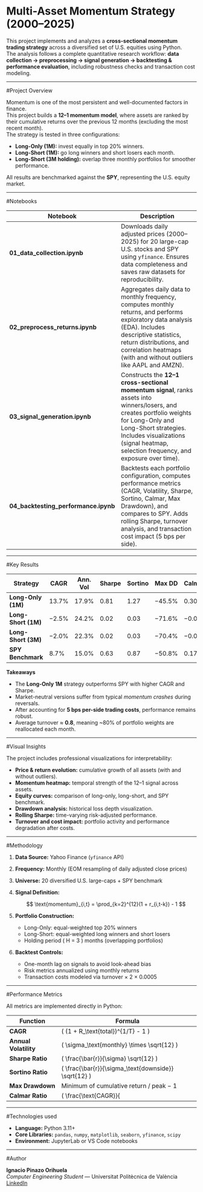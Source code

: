 # Multi-Asset Momentum Strategy (2000–2025)

This project implements and analyzes a **cross-sectional momentum trading strategy** across a diversified set of U.S. equities using Python.  
The analysis follows a complete quantitative research workflow: **data collection → preprocessing → signal generation → backtesting & performance evaluation**, including robustness checks and transaction cost modeling.

---

#Project Overview

Momentum is one of the most persistent and well-documented factors in finance.  
This project builds a **12–1 momentum model**, where assets are ranked by their cumulative returns over the previous 12 months (excluding the most recent month).  
The strategy is tested in three configurations:

- **Long-Only (1M):** invest equally in top 20% winners.  
- **Long-Short (1M):** go long winners and short losers each month.  
- **Long-Short (3M holding):** overlap three monthly portfolios for smoother performance.

All results are benchmarked against the **SPY**, representing the U.S. equity market.

---

#Notebooks

| Notebook | Description |
|-----------|--------------|
| **01_data_collection.ipynb** | Downloads daily adjusted prices (2000–2025) for 20 large-cap U.S. stocks and SPY using `yfinance`. Ensures data completeness and saves raw datasets for reproducibility. |
| **02_preprocess_returns.ipynb** | Aggregates daily data to monthly frequency, computes monthly returns, and performs exploratory data analysis (EDA). Includes descriptive statistics, return distributions, and correlation heatmaps (with and without outliers like AAPL and AMZN). |
| **03_signal_generation.ipynb** | Constructs the **12–1 cross-sectional momentum signal**, ranks assets into winners/losers, and creates portfolio weights for Long-Only and Long-Short strategies. Includes visualizations (signal heatmap, selection frequency, and exposure over time). |
| **04_backtesting_performance.ipynb** | Backtests each portfolio configuration, computes performance metrics (CAGR, Volatility, Sharpe, Sortino, Calmar, Max Drawdown), and compares to SPY. Adds rolling Sharpe, turnover analysis, and transaction cost impact (5 bps per side). |

---

#Key Results

| Strategy | CAGR | Ann. Vol | Sharpe | Sortino | Max DD | Calmar |
|-----------|------|-----------|---------|----------|----------|----------|
| **Long-Only (1M)** | 13.7% | 17.9% | 0.81 | 1.27 | −45.5% | 0.30 |
| **Long-Short (1M)** | −2.5% | 24.2% | 0.02 | 0.03 | −71.6% | −0.04 |
| **Long-Short (3M)** | −2.0% | 22.3% | 0.02 | 0.03 | −70.4% | −0.03 |
| **SPY Benchmark** | 8.7% | 15.0% | 0.63 | 0.87 | −50.8% | 0.17 |

**Takeaways**
- The **Long-Only 1M** strategy outperforms SPY with higher CAGR and Sharpe.  
- Market-neutral versions suffer from typical *momentum crashes* during reversals.  
- After accounting for **5 bps per-side trading costs**, performance remains robust.  
- Average turnover ≈ **0.8**, meaning ~80% of portfolio weights are reallocated each month.

---

#Visual Insights

The project includes professional visualizations for interpretability:

- **Price & return evolution:** cumulative growth of all assets (with and without outliers).  
- **Momentum heatmap:** temporal strength of the 12–1 signal across assets.  
- **Equity curves:** comparison of long-only, long-short, and SPY benchmark.  
- **Drawdown analysis:** historical loss depth visualization.  
- **Rolling Sharpe:** time-varying risk-adjusted performance.  
- **Turnover and cost impact:** portfolio activity and performance degradation after costs.

---

#Methodology

1. **Data Source:** Yahoo Finance (`yfinance` API)  
2. **Frequency:** Monthly (EOM resampling of daily adjusted close prices)  
3. **Universe:** 20 diversified U.S. large-caps + SPY benchmark  
4. **Signal Definition:**  

   $$
   \text{momentum}_{i,t} = \prod_{k=2}^{12}(1 + r_{i,t-k}) - 1
   $$

5. **Portfolio Construction:**  
   - Long-Only: equal-weighted top 20% winners  
   - Long-Short: equal-weighted long winners and short losers  
   - Holding period \( H = 3 \) months (overlapping portfolios)  

6. **Backtest Controls:**  
   - One-month lag on signals to avoid look-ahead bias  
   - Risk metrics annualized using monthly returns  
   - Transaction costs modeled via turnover × 2 × 0.0005  

---

#Performance Metrics

All metrics are implemented directly in Python:

| Function | Formula |
|-----------|----------|
| **CAGR** | \( (1 + R_\text{total})^{1/T} - 1 \) |
| **Annual Volatility** | \( \sigma_\text{monthly} \times \sqrt{12} \) |
| **Sharpe Ratio** | \( \frac{\bar{r}}{\sigma} \sqrt{12} \) |
| **Sortino Ratio** | \( \frac{\bar{r}}{\sigma_\text{downside}} \sqrt{12} \) |
| **Max Drawdown** | Minimum of cumulative return / peak − 1 |
| **Calmar Ratio** | \( \frac{\text{CAGR}}{|\text{Max DD}|} \) |

---

#Technologies used

- **Language:** Python 3.11+  
- **Core Libraries:** `pandas`, `numpy`, `matplotlib`, `seaborn`, `yfinance`, `scipy`  
- **Environment:** JupyterLab or VS Code notebooks  

---

#Author

**Ignacio Pinazo Orihuela**  
*Computer Engineering Student* — Universitat Politècnica de València    
[LinkedIn](https://www.linkedin.com/in/ignacio-pinazo-orihuela-143539288/) 



